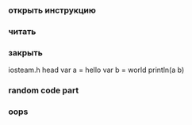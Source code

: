 ### открыть инструкцию
### читать
### закрыть
iosteam.h
head
var a = hello
var b = world
println(a b)
### random code part
### oops